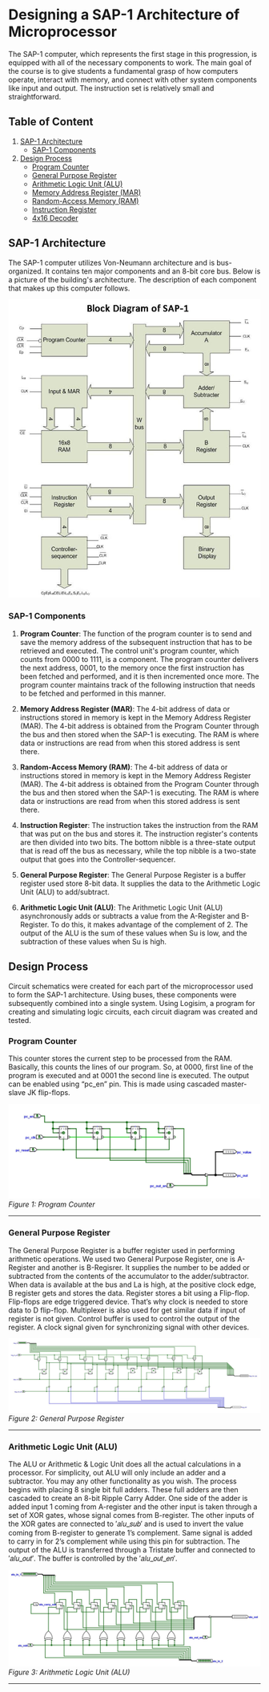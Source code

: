 # Designing a SAP-1 Architecture of Microprocessor

The SAP-1 computer, which represents the first stage in this progression, is equipped with all of the necessary components to work. The main goal of the course is to give students a fundamental grasp of how computers operate, interact with memory, and connect with other system components like input and output. The instruction set is relatively small and straightforward.

## Table of Content

1. [SAP-1 Architecture](#sap-1-architecture)
   - [SAP-1 Components](#sap-1-components)
2. [Design Process](#design-process)
   - [Program Counter](#program-counter)
   - [General Purpose Register](#general-purpose-register)
   - [Arithmetic Logic Unit (ALU)](#arithmetic-logic-unit-alu)
   - [Memory Address Register (MAR)](#memory-addressregister-(MAR))
   - [Random-Access Memory (RAM)](#random-access-memory-(RAM))
   - [Instruction Register](#instruction-register)
   - [4x16 Decoder](#4x16-decoder)


<!-- 3. [Implementation Process](#implementation-process)
4. [Results](#results)
   - [Programmed FPGA](#programmed-fpga)
   - [Operation Codes](#operation-codes)
5. [Learn More](#learn-more)
   - [Reference 1](#reference-1)
   - [Reference 2](#reference-2)
   - [Reference 3](#reference-3)
   - [Reference 4](#reference-4) -->

## SAP-1 Architecture

The SAP-1 computer utilizes Von-Neumann architecture and is bus-organized. It contains ten major components and an 8-bit core bus. Below is a picture of the building's architecture. The description of each component that makes up this computer follows.


![SAP-1 Computer Architecture](./Components/sap_1.jpeg)


### SAP-1 Components

1. **Program Counter**: The function of the program counter is to send and save the memory address of the subsequent instruction that has to be retrieved and executed. The control unit's program counter, which counts from 0000 to 1111, is a component. The program counter delivers the next address, 0001, to the memory once the first instruction has been fetched and performed, and it is then incremented once more. The program counter maintains track of the following instruction that needs to be fetched and performed in this manner.

2. **Memory Address Register (MAR)**: The 4-bit address of data or instructions stored in memory is kept in the Memory Address Register (MAR). The 4-bit address is obtained from the Program Counter through the bus and then stored when the SAP-1 is executing. The RAM is where data or instructions are read from when this stored address is sent there.

3. **Random-Access Memory (RAM)**: The 4-bit address of data or instructions stored in memory is kept in the Memory Address Register (MAR). The 4-bit address is obtained from the Program Counter through the bus and then stored when the SAP-1 is executing. The RAM is where data or instructions are read from when this stored address is sent there.

4. **Instruction Register**: The instruction takes the instruction from the RAM that was put on the bus and stores it. The instruction register's contents are then divided into two bits. The bottom nibble is a three-state output that is read off the bus as necessary, while the top nibble is a two-state output that goes into the Controller-sequencer.

5. **General Purpose Register**: The General Purpose Register is a buffer register used store 8-bit data. It supplies the data to the Arithmetic Logic Unit (ALU) to add/subtract. 

6. **Arithmetic Logic Unit (ALU)**: The Arithmetic Logic Unit (ALU) asynchronously adds or subtracts a value from the A-Register and B-Register. To do this, it makes advantage of the complement of 2. The output of the ALU is the sum of these values when Su is low, and the subtraction of these values when Su is high.


## Design Process


<!-- ![Instruction Register](./images/IR.png)
<br>
_Instruction Register_

<hr> -->

Circuit schematics were created for each part of the microprocessor used to form the SAP-1 architecture. Using buses, these components were subsequently combined into a single system. Using Logisim, a program for creating and simulating logic circuits, each circuit diagram was created and tested.


### Program Counter
This counter stores the current step to be processed from the RAM. Basically, this counts the lines of our program. So, at 0000, first line of the program is executed and at 0001 the second line is executed. The output can be enabled using “pc_en” pin. This is made using cascaded master-slave JK flip-flops. 

![Program Counter](./Components/program_counter.JPG)
<br>
_Figure 1: Program Counter_
<hr>

### General Purpose Register
The General Purpose Register is a buffer register used in performing arithmetic operations. We used two General Purpose Register, one is A-Register and another is B-Regisrer. It supplies the number to be added or subtracted from the contents of the accumulator to the adder/subtractor. When data is available at the bus and La is high, at the positive clock edge, B register gets and stores the data. 
Register stores a bit using a Flip-flop. Flip-flops are edge triggered device. That’s why clock is needed to store data to D flip-flop. Multiplexer is also used for get similar data if input of register is not given. Control buffer is used to control the output of the register. A clock signal given for synchronizing signal with other devices. 

![General Purpose Register](./Components/gp_register.JPG)
<br>
_Figure 2: General Purpose Register_
<hr>

### Arithmetic Logic Unit (ALU)
The ALU or Arithmetic & Logic Unit does all the actual calculations in a processor. For simplicity, out ALU will only include an adder and a subtractor. You may any other functionality as you wish. The process begins with placing 8 single bit full adders. These full adders are then cascaded to create an 8-bit Ripple Carry Adder. One side of the adder is added input 1 coming from A-register and the other input is taken through a set of XOR gates, whose signal comes from B-register. The other inputs of the XOR gates are connected to ′𝑎𝑙𝑢_𝑠𝑢𝑏′ and is used to invert the value coming from B-register to generate 1’s complement. Same signal is added to carry in for 2’s complement while using this pin for subtraction. The output of the ALU is transferred through a Tristate buffer and connected to ′𝑎𝑙𝑢_𝑜𝑢𝑡′. The buffer is controlled by the ′𝑎𝑙𝑢_𝑜𝑢𝑡_𝑒𝑛′. 

![Arithmetic Logic Unit (ALU)](./Components/alu.JPG)
<br>
_Figure 3: Arithmetic Logic Unit (ALU)_
<hr>
